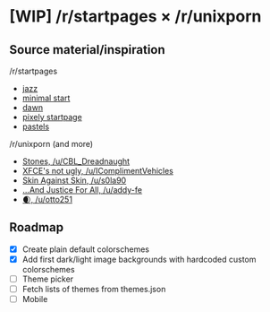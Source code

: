 # **[WIP]** /r/startpages × /r/unixporn

## Source material/inspiration

/r/startpages

- [jazz](https://old.reddit.com/r/startpages/comments/czksma/ya_like_jazz_minimalism/)
- [minimal start](https://github.com/0xhjohnson/minimal-start)
- [dawn](https://0-l.github.io/dawn/)
- [pixely startpage](https://wolverine1621.github.io/startpage/)
- [pastels](https://old.reddit.com/r/unixporn/comments/cxxjx1/openbox_switch_back_to_archopenbox_from/)

/r/unixporn (and more)

- [Stones, /u/CBL_Dreadnaught](https://old.reddit.com/r/desktops/comments/ea0m24/stones/)
- [XFCE's not ugly, /u/IComplimentVehicles](https://old.reddit.com/r/desktops/comments/a1zi9n/i_get_irrationally_angry_when_someone_says_xfce/)
- [Skin Against Skin, /u/s0la90](https://old.reddit.com/r/unixporn/comments/dvsz0n/openbox_orw_skin_against_skin/)
- [...And Justice For All, /u/addy-fe](https://old.reddit.com/r/unixart/comments/850jjn/xfwm_and_justice_for_all/)
- [🌒, /u/otto251](https://old.reddit.com/r/desktops/comments/bfjikp/xfce4/)

## Roadmap

- [x] Create plain default colorschemes
- [x] Add first dark/light image backgrounds with hardcoded custom colorschemes
- [ ] Theme picker
- [ ] Fetch lists of themes from themes.json
- [ ] Mobile
